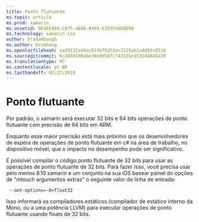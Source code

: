 ```yaml
---
title: Ponto flutuante
ms.topic: article
ms.prod: xamarin
ms.assetid: BE4EE969-C075-4B9A-8465-E393556D8D90
ms.technology: xamarin-ios
author: bradumbaugh
ms.author: brumbaug
ms.openlocfilehash: ea29132ad4ac55f6fb151ac2125ab1add82c8518
ms.sourcegitcommit: 6cd40d190abe38edd50fc74331be15324a845a28
ms.translationtype: MT
ms.contentlocale: pt-BR
ms.lasthandoff: 02/27/2018
---
```

# <a name="floating-point"></a>Ponto flutuante

Por padrão, o xamarin será executar 32 bits e 64 bits operações de ponto flutuante com precisão de 64 bits em ARM.  

Enquanto esse maior precisão está mais próximo que os desenvolvedores de espera de operações de ponto flutuante em c# na área de trabalho, no dispositivo móvel, que o impacto no desempenho pode ser significativo.

É possível compilar o código ponto flutuante de 32 bits para usar as operações de ponto flutuante de 32 bits.  Para fazer isso, você precisa usar pelo menos 8.10 xamarin e um conjunto na sua iOS basear painel do opções de "mtouch argumentos extras" o seguinte valor de linha de entrada:

     --aot-options=-O=float32

Isso informará os compiladores estáticos (compilador de estático interno da Mono, ou a uma potência LLVM) para executar operações de ponto flutuante usando floats de 32 bits.
